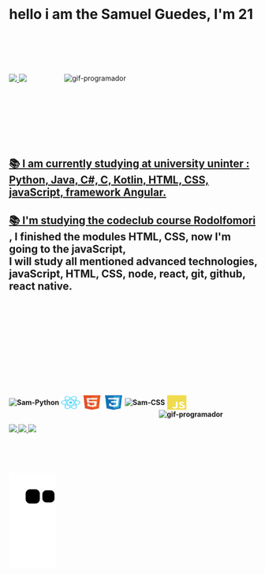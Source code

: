 <br>
<h1>hello i am the Samuel Guedes, I'm 21   </h1>
<br>
<br>
<br>
<br>
<br>
<div>
 <img src="https://camo.githubusercontent.com/d36ea8a39e4f6ba5ffe30669fd043e042d1063e4738107fc34174b0897563242/68747470733a2f2f7374617469632e636f6c6c65637475692e636f6d2f73686f74732f333235323338352f6a6f622d6f70656e696e672d6c61726765" width="392px"  Align="right"  alt="gif-programador">
</div>
<div align="left" >
     <a href="https://github.com/1Samel2">
     <img height="170em"
     src="https://github-readme-stats.vercel.app/api?username=1Samel2&show_icons=true&theme=dracula&include_all_commits=true&count_private=true" />
     <img height="142em"
     src="https://github-readme-stats.vercel.app/api/top-langs/?username=1Samel2&layout=compact&langs_count=7&theme=dracula" />           
</div>
<br>
<br>
<br>
<br>
<br>
<br>
<br>
<h2>📚<b> I am currently studying at university  uninter :<br> Python, Java, C#, C, Kotlin, HTML, CSS, javaScript, framework
 Angular.</h2>

<h2>📚 I'm studying the codeclub course  <a href="https://beacons.ai/rodolfomori/: "> Rodolfomori </a>, I finished the modules  HTML, CSS, now I'm going to the  javaScript,<br> I will study all mentioned advanced technologies,  javaScript, HTML, CSS, node, react, git, github, react native.</p> </h2>


<br>
<br>
<br>
<br>
<br>
<br>
<br>
<br>
<br>
<br>
<div styles="display: inline_block"><br>
    <img Align="center" alt="Sam-Python" height="30" width="40"
        src="https://cdn.jsdelivr.net/gh/devicons/devicon/icons/python/python-original.svg" />
    <img Align="center" alt="Sam-React" height="30" width="40"
            src="https://raw.githubusercontent.com/devicons/devicon/master/icons/react/react-original.svg">
    <img Align="center" alt="Sam-HTML" height="30" width="40"
            src="https://raw.githubusercontent.com/devicons/devicon/master/icons/html5/html5-original.svg">
    <img Align="center" alt="Sam-CSS" height="30" width="40"
            src="https://raw.githubusercontent.com/devicons/devicon/master/icons/css3/css3-original.svg">
    <img Align="center" alt="Sam-CSS" height="60" width="70"
            src="https://cdn.jsdelivr.net/gh/devicons/devicon/icons/nodejs/nodejs-original-wordmark.svg" />
    <img Align="center" alt="Sam-Js" height="30" width="40"
            src="https://raw.githubusercontent.com/devicons/devicon/master/icons/javascript/javascript-plain.svg">
     <img src="https://c.tenor.com/W9_8dfFmyr0AAAAM/pixel-game.gif" width="200px" 
      Align="right" 
    alt="gif-programador">                                                                                                                          
  </div>
   
     
                                                                                                                 
##
                                                                                                                 
   
                                             
<p align="left">
  <a href="www.instagram.com/samuel.9368?r=nametag" alt="Instagram">
    <img src="https://img.shields.io/badge/-Instagram-1C1C1C?style=for-the-badge&logo=Instagram&logoColor=00FFFF&link=https://www.instagram.com/iuricode"/>
  </a>
  
  <a href="www.linkedin.com/in/samuel-santos-guedes-abab91218/" alt="Linkedin">
    <img src="https://img.shields.io/badge/-Linkedin-1C1C1C?style=for-the-badge&logo=Linkedin&logoColor=00FFFF&link=https://www.linkedin.com/in/iuricode"/>
  </a>
  
  <a href="" alt="Discord">
    <img src="https://img.shields.io/badge/-Discord-1C1C1C?style=for-the-badge&logo=Discord&logoColor=00FFFF&link=https://discord.gg/QevDJqCzaY"/>
  </a>
</p>
    
   <br>
   <br>
   <br>
   
   
  
 ![Snake animation](https://github.com/1Samel2/1Samel2/blob/output/github-contribution-grid-snake.svg)
 </div>
